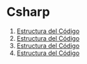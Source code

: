 # Csharp

1. [Estructura del Código](./Archivos/1%20Csharp/Estructura%20del%20codigo.md)
1. [Estructura del Código](./Archivos/1%20Csharp/Programacion%20Orientada%20a%20Objetos.md)
1. [Estructura del Código](./Archivos/1%20Csharp/Tratamiento%20de%20Excepciones.md)
1. [Estructura del Código](./Archivos/1%20Csharp/Conceptos%20Avanzados.md)